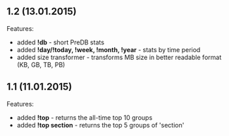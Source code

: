 ## 1.2 (13.01.2015)

Features:

* added **!db** - short PreDB stats
* added **!day/!today, !week, !month, !year** - stats by time period
* added size transformer - transforms MB size in better readable format (KB, GB, TB, PB)

## 1.1 (11.01.2015)

Features:

* added **!top** - returns the all-time top 10 groups
* added **!top section** - returns the top 5 groups of 'section'